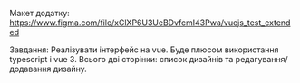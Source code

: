 Макет додатку:
https://www.figma.com/file/xClXP6U3UeBDvfcmI43Pwa/vuejs_test_extended

Завдання:
Реалізувати інтерфейс на vue.
Буде плюсом використання typescript і vue 3.
Всього дві сторінки: список дизайнів та редагування/додавання дизайну.
